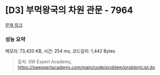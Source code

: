 # [D3] 부먹왕국의 차원 관문 - 7964 

[문제 링크](https://swexpertacademy.com/main/code/problem/problemDetail.do?contestProbId=AWuSgKpqmooDFASy) 

### 성능 요약

메모리: 73,420 KB, 시간: 254 ms, 코드길이: 1,442 Bytes



> 출처: SW Expert Academy, https://swexpertacademy.com/main/code/problem/problemList.do